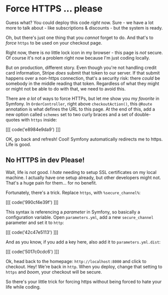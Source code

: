 # Force HTTPS ... please

Guess what? You could deploy this code *right* now. Sure - we have a lot more to
talk about - like subscriptions & discounts - but the system is ready.

Oh, but there's just one thing that you *cannot* forget to do. And that's to *force*
`https` to be used on your checkout page.

Right now, there is *no* little lock icon in my browser - this page is *not* secure.
Of course it's not a problem right now because I'm just coding locally.

But on production, different story. Even though you're not handling credit card
information, Stripe *does* submit that token to our server. If that submit happens
over a non-https connection, that's a security risk: there *could* be somebody
in the middle reading that token. Regardless of what they might or might not be able
to do with that, we need to avoid this.

There are *a lot* of ways to force HTTPs, but let me show you my *favorite* in Symfony.
In `OrderController`, right above `checkoutAction()`, this `@Route` annotation is
what defines the URL to this page. At the end of this, add a new option called
`schemes` set to two curly braces and a set of double-quotes with `https` inside:

[[[ code('e8984e9da9') ]]]

OK, go back and refresh! Cool! Symfony automatically redirects me to https. Life
is good.

## No HTTPS in dev Please!

Wait, life is *not* good. I *hate* needing to setup SSL certificates on my local
machine. I actually have one setup already, but other developers might not. That's
a huge pain for them... for no benefit.

Fortunately, there's a trick. Replace `https`, with `%secure_channel%`:

[[[ code('990cf4e39f') ]]]

This syntax is referencing a *parameter* in Symfony, so basically a configuration
variable. Open `parameters.yml`, add a new `secure_channel` parameter and set it
to `http`:

[[[ code('42c47e5113') ]]]

And as you know, if you add a key here, also add it to `parameters.yml.dist`:

[[[ code('5017c0cdc6') ]]]

Ok, head back to the homepage: `http://localhost:8000` and click to checkout. Hey!
We're back in `http`. When you deploy, change that setting to `https` and *boom*,
your checkout will be secure.

So there's your little trick for forcing https without being forced to hate your
life while coding.
